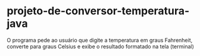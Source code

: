 # projeto-de-conversor-temperatura-java
O programa pede ao usuário que digite a temperatura em graus Fahrenheit, converte para graus Celsius e exibe o resultado formatado na tela (terminal)
